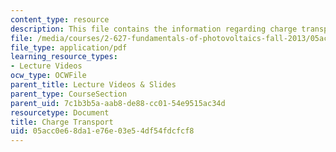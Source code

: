 ```yaml
---
content_type: resource
description: This file contains the information regarding charge transport.
file: /media/courses/2-627-fundamentals-of-photovoltaics-fall-2013/05acc0e68da1e76e03e54df54fdcfcf8_MIT2_627F13_lec06.pdf
file_type: application/pdf
learning_resource_types:
- Lecture Videos
ocw_type: OCWFile
parent_title: Lecture Videos & Slides
parent_type: CourseSection
parent_uid: 7c1b3b5a-aab8-de88-cc01-54e9515ac34d
resourcetype: Document
title: Charge Transport
uid: 05acc0e6-8da1-e76e-03e5-4df54fdcfcf8
---
```

